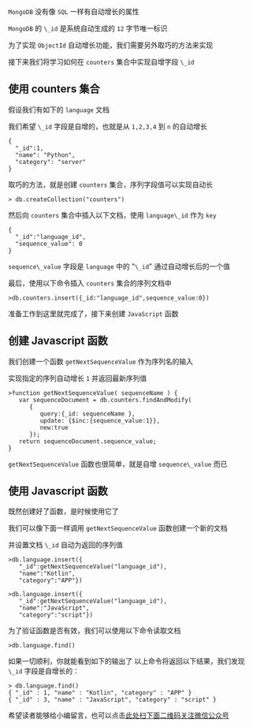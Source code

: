 `MongoDB` 没有像 `SQL` 一样有自动增长的属性

`MongoDB` 的 `\_id` 是系统自动生成的 `12` 字节唯一标识

为了实现 `ObjectId` 自动增长功能，我们需要另外取巧的方法来实现

接下来我们将学习如何在 `counters` 集合中实现自增字段 `\_id`

## 使用 counters 集合 ##

假设我们有如下的 `language` 文档

我们希望 `\_id` 字段是自增的，也就是从 `1,2,3,4` 到 `n` 的自动增长

```
{
  "_id":1,
  "name": "Python",
  "category": "server"
}
```

取巧的方法，就是创建 `counters` 集合，序列字段值可以实现自动长

```
> db.createCollection("counters")
```

然后向 `counters` 集合中插入以下文档，使用 `language\_id` 作为 `key`

```
{
  "_id":"language_id",
  "sequence_value": 0
}
```

`sequence\_value` 字段是 `language` 中的 "`\_id`" 通过自动增长后的一个值

最后，使用以下命令插入 `counters` 集合的序列文档中

```
>db.counters.insert({_id:"language_id",sequence_value:0})
```

准备工作到这里就完成了，接下来创建 `JavaScript` 函数

## 创建 Javascript 函数 ##

我们创建一个函数 `getNextSequenceValue` 作为序列名的输入

实现指定的序列自动增长 `1` 并返回最新序列值

```
>function getNextSequenceValue( sequenceName ) {
   var sequenceDocument = db.counters.findAndModify(
      {
         query:{_id: sequenceName },
         update: {$inc:{sequence_value:1}},
         new:true
      });
   return sequenceDocument.sequence_value;
}
```

`getNextSequenceValue` 函数也很简单，就是自增 `sequence\_value` 而已

## 使用 Javascript 函数 ##

既然创建好了函数，是时候使用它了

我们可以像下面一样调用 `getNextSequenceValue` 函数创建一个新的文档

并设置文档 `\_id` 自动为返回的序列值

```
>db.language.insert({
   "_id":getNextSequenceValue("language_id"),
   "name":"Kotlin",
   "category":"APP"})

>db.language.insert({
   "_id":getNextSequenceValue("language_id"),
   "name":"JavaScript",
   "category":"script"})
```

为了验证函数是否有效，我们可以使用以下命令读取文档

```
>db.language.find()
```

如果一切顺利，你就能看到如下的输出了 以上命令将返回以下结果，我们发现 `\_id` 字段是自增长的：

```
> db.language.find()
{ "_id" : 1, "name" : "Kotlin", "category" : "APP" }
{ "_id" : 3, "name" : "JavaScript", "category" : "script" }
```

希望读者能够给小编留言，也可以点击[此处扫下面二维码关注微信公众号](https://www.ycbbs.vip/?p=28 "此处扫下面二维码关注微信公众号")